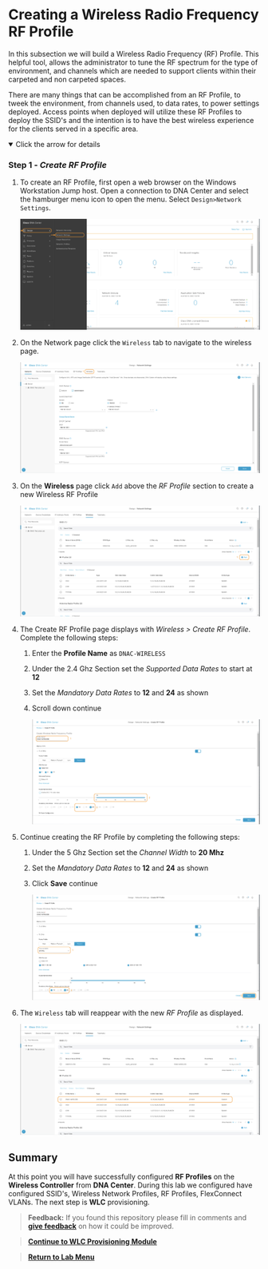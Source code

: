 # Creating a Wireless Radio Frequency RF Profile

In this subsection we will build a Wireless Radio Frequency (RF) Profile. This helpful tool, allows the administrator to tune the RF spectrum for the type of environment, and channels which are needed to support clients within their carpeted and non carpeted spaces. 

There are many things that can be accomplished from an RF Profile, to tweek the environment, from channels used, to data rates, to power settings deployed. Access points when deployed will utilize these RF Profiles to deploy the SSID's and the intention is to have the best wireless experience for the clients served in a specific area.

<details open>
<summary> Click the arrow for details</summary>

### Step 1 - ***Create RF Profile***

1. To create an RF Profile, first open a web browser on the Windows Workstation Jump host. Open a connection to DNA Center and select the hamburger menu icon to open the menu. Select `Design>Network Settings`.

   ![json](./images/module2-wlans/dnac-menu-network-settings.png?raw=true "Import JSON")

2. On the Network page click the `Wireless` tab to navigate to the wireless page.

   ![json](./images/module2-wlans/dnac-navigation-wireless-settings.png?raw=true "Import JSON")

3. On the **Wireless** page click `Add` above the *RF Profile* section to create a new Wireless RF Profile

   ![json](./images/module2-wlans/dnac-wireless-rfprofile-begin.png?raw=true "Import JSON")

4. The Create RF Profile page displays with *Wireless > Create RF Profile*. Complete the following steps:
   1. Enter the **Profile Name** as `DNAC-WIRELESS`
   2. Under the 2.4 Ghz Section set the *Supported Data Rates* to start at **12**
   3. Set the *Mandatory Data Rates* to **12** and **24** as shown
   4. Scroll down continue

      ![json](./images/module2-wlans/dnac-wireless-rfprofile-24ghz.png?raw=true "Import JSON")

5. Continue creating the RF Profile by completing the following steps:
   1. Under the 5 Ghz Section set the *Channel Width* to **20 Mhz**
   2. Set the *Mandatory Data Rates* to **12** and **24** as shown
   3. Click **Save** continue

      ![json](./images/module2-wlans/dnac-wireless-rfprofile-5ghz.png?raw=true "Import JSON")

6. The `Wireless` tab will reappear with the new *RF Profile* as displayed.

   ![json](./images/module2-wlans/dnac-wireless-rfprofile-results.png?raw=true "Import JSON")

</details>

## Summary

At this point you will have successfully configured **RF Profiles** on the **Wireless Controller** from **DNA Center**. During this lab we configured have configured SSID's, Wireless Network Profiles, RF Profiles, FlexConnect VLANs. The next step is **WLC** provisioning.

> **Feedback:** If you found this repository please fill in comments and [**give feedback**](https://app.smartsheet.com/b/form/f75ce15c2053435283a025b1872257fe) on how it could be improved.

> [**Continue to WLC Provisioning Module**](../LAB-2-Wireless-Automation/module4-wlcprovisioning.md)

> [**Return to Lab Menu**](./README.md)